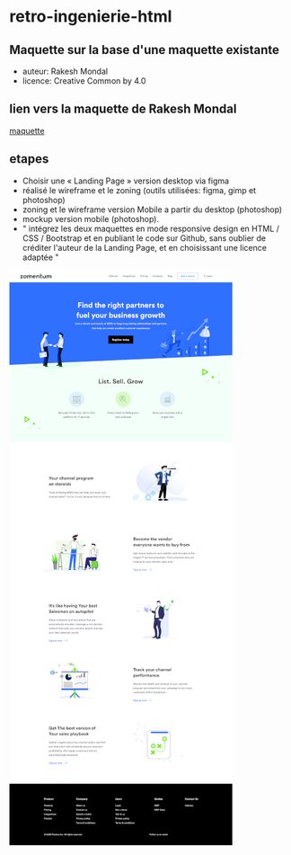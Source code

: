 # retro-ingenierie-html
## Maquette sur la base d'une maquette existante
- auteur: Rakesh Mondal
- licence: Creative Common by 4.0
## lien vers la maquette de Rakesh Mondal
[maquette](https://www.figma.com/file/th2vJ1TjJKuoWQ5ZfSZEkM/Landing-Page-for---Zomentum-(Community)?node-id=0%3A1)
## etapes
- Choisir une « Landing Page » version desktop via figma
- réalisé le wireframe et le zoning (outils utilisées: figma, gimp et photoshop)
- zoning et le wireframe version Mobile a partir du desktop (photoshop)
- mockup version mobile (photoshop).
- " intégrez les deux maquettes en mode responsive design en HTML / CSS / Bootstrap et en publiant le code sur Github, sans oublier de créditer l'auteur de la Landing Page, et en choisissant une licence adaptée "

![miniature]( point-de-depart-miniature.png )
